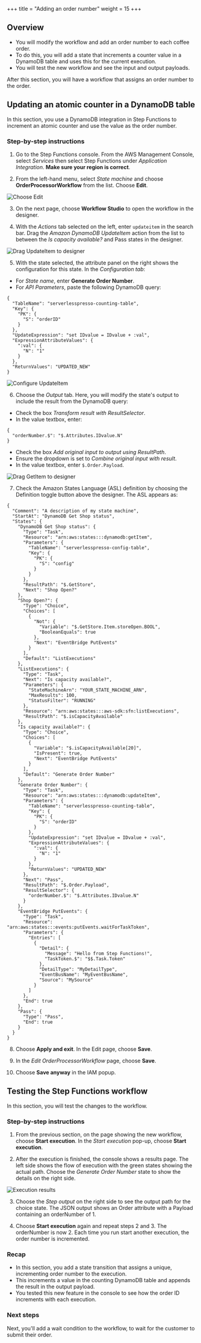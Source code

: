 +++
title = "Adding an order number"
weight = 15
+++

## Overview

* You will modify the workflow and add an order number to each coffee order.
* To do this, you will add a state that increments a counter value in a DynamoDB table and uses this for the current execution.
* You will test the new workflow and see the input and output payloads.

After this section, you will have a workflow that assigns an order number to the order.

## Updating an atomic counter in a DynamoDB table

In this section, you use a DynamoDB integration in Step Functions to increment an atomic counter and use the value as the order number.

### Step-by-step instructions ##

1. Go to the Step Functions console. From the AWS Management Console, select *Services* then select Step Functions under *Application Integration*. **Make sure your region is correct**.

2. From the left-hand menu, select *State machine* and choose **OrderProcessorWorkflow** from the list. Choose **Edit**.

![Choose Edit](../images/se-mod1-open1.png)

3. On the next page, choose **Workflow Studio** to open the workflow in the designer.

4. With the *Actions* tab selected on the left, enter `updateitem` in the search bar. Drag the *Amazon DynamoDB UpdateItem* action from the list to between the *Is capacity available?* and Pass states in the designer.

![Drag UpdateItem to designer](../images/se-mod1-ordernum1.png)

5. With the state selected, the attribute panel on the right shows the configuration for this state. In the *Configuration tab*:
- For *State name*, enter **Generate Order Number**.
- For *API Parameters*, paste the following DynamoDB query:

```
{
  "TableName": "serverlesspresso-counting-table",
  "Key": {
    "PK": {
      "S": "orderID"
    }
  },
  "UpdateExpression": "set IDvalue = IDvalue + :val",
  "ExpressionAttributeValues": {
    ":val": {
      "N": "1"
    }
  },
  "ReturnValues": "UPDATED_NEW"
}
```
![Configure UpdateItem](../images/se-mod1-ordernum2.png)

6. Choose the *Output* tab. Here, you will modify the state's output to include the result from the DynamoDB query:
- Check the box *Transform result with ResultSelector*.
- In the value textbox, enter:

```
{
  "orderNumber.$": "$.Attributes.IDvalue.N"
}
```
- Check the box *Add original input to output using ResultPath*.
- Ensure the dropdown is set to *Combine original input with result*.
- In the value textbox, enter `$.Order.Payload`.

![Drag GetItem to designer](../images/se-mod1-ordernum3.png)

7. Check the Amazon States Language (ASL) definition by choosing the Definition toggle button above the designer. The ASL appears as:

```
{
  "Comment": "A description of my state machine",
  "StartAt": "DynamoDB Get Shop status",
  "States": {
    "DynamoDB Get Shop status": {
      "Type": "Task",
      "Resource": "arn:aws:states:::dynamodb:getItem",
      "Parameters": {
        "TableName": "serverlesspresso-config-table",
        "Key": {
          "PK": {
            "S": "config"
          }
        }
      },
      "ResultPath": "$.GetStore",
      "Next": "Shop Open?"
    },
    "Shop Open?": {
      "Type": "Choice",
      "Choices": [
        {
          "Not": {
            "Variable": "$.GetStore.Item.storeOpen.BOOL",
            "BooleanEquals": true
          },
          "Next": "EventBridge PutEvents"
        }
      ],
      "Default": "ListExecutions"
    },
    "ListExecutions": {
      "Type": "Task",
      "Next": "Is capacity available?",
      "Parameters": {
        "StateMachineArn": "YOUR_STATE_MACHINE_ARN",
        "MaxResults": 100,
        "StatusFilter": "RUNNING"
      },
      "Resource": "arn:aws:states:::aws-sdk:sfn:listExecutions",
      "ResultPath": "$.isCapacityAvailable"
    },
    "Is capacity available?": {
      "Type": "Choice",
      "Choices": [
        {
          "Variable": "$.isCapacityAvailable[20]",
          "IsPresent": true,
          "Next": "EventBridge PutEvents"
        }
      ],
      "Default": "Generate Order Number"
    },
    "Generate Order Number": {
      "Type": "Task",
      "Resource": "arn:aws:states:::dynamodb:updateItem",
      "Parameters": {
        "TableName": "serverlesspresso-counting-table",
        "Key": {
          "PK": {
            "S": "orderID"
          }
        },
        "UpdateExpression": "set IDvalue = IDvalue + :val",
        "ExpressionAttributeValues": {
          ":val": {
            "N": "1"
          }
        },
        "ReturnValues": "UPDATED_NEW"
      },
      "Next": "Pass",
      "ResultPath": "$.Order.Payload",
      "ResultSelector": {
        "orderNumber.$": "$.Attributes.IDvalue.N"
      }
    },
    "EventBridge PutEvents": {
      "Type": "Task",
      "Resource": "arn:aws:states:::events:putEvents.waitForTaskToken",
      "Parameters": {
        "Entries": [
          {
            "Detail": {
              "Message": "Hello from Step Functions!",
              "TaskToken.$": "$$.Task.Token"
            },
            "DetailType": "MyDetailType",
            "EventBusName": "MyEventBusName",
            "Source": "MySource"
          }
        ]
      },
      "End": true
    },
    "Pass": {
      "Type": "Pass",
      "End": true
    }
  }
}
```

8. Choose **Apply and exit**. In the Edit page, choose **Save**.

9. In the *Edit OrderProcessorWorkflow* page, choose **Save**.

10. Choose **Save anyway** in the IAM popup.

## Testing the Step Functions workflow

In this section, you will test the changes to the workflow.

### Step-by-step instructions ###

1. From the previous section, on the page showing the new workflow, choose **Start execution**. In the *Start execution* pop-up, choose **Start execution**.

2. After the execution is finished, the console shows a results page. The left side shows the flow of execution with the green states showing the actual path. Choose the *Generate Order Number* state to show the details on the right side.

![Execution results](../images/se-mod1-ordernum4.png)

3. Choose the *Step output* on the right side to see the output path for the choice state. The JSON output shows an Order attribute with a Payload containing an orderNumber of 1.

4. Choose **Start execution** again and repeat steps 2 and 3. The orderNumber is now 2. Each time you run start another execution, the order number is incremented.

### Recap

- In this section, you add a state transition that assigns a unique, incrementing order number to the execution.
- This increments a value in the counting DynamoDB table and appends the result in the output payload.
- You tested this new feature in the console to see how the order ID increments with each execution.

### Next steps

Next, you'll add a wait condition to the workflow, to wait for the customer to submit their order.